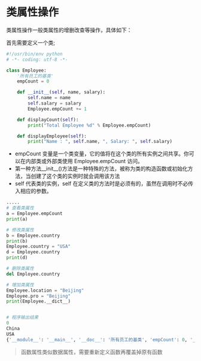 # 类属性操作

类属性操作一般类属性的增删改查等操作，具体如下：

首先需要定义一个类;

```python
#!/usr/bin/env python
# -*- coding: utf-8 -*-

class Employee:
    '所有员工的基类'
    empCount = 0

    def __init__(self, name, salary):
        self.name = name
        self.salary = salary
        Employee.empCount += 1

    def displayCount(self):
        print("Total Employee %d" % Employee.empCount)

    def displayEmployee(self):
        print("Name : ", self.name, ", Salary: ", self.salary) 
```

- empCount 变量是一个类变量，它的值将在这个类的所有实例之间共享。你可以在内部类或外部类使用 Employee.empCount 访问。
- 第一种方法__init__()方法是一种特殊的方法，被称为类的构造函数或初始化方法，当创建了这个类的实例时就会调用该方法
- self 代表类的实例，self 在定义类的方法时是必须有的，虽然在调用时不必传入相应的参数。

```python
.....
# 查看类属性
a = Employee.empCount
print(a)

# 修改类属性
b = Employee.country
print(b)
Employee.country = "USA"
d = Employee.country
print(d)

# 删除类属性
del Employee.country

# 增加类属性
Employee.location = "Beijing"
Employee.pro = "Beijing"
print(Employee.__dict__)


# 程序输出结果
0
China
USA
{'__module__': '__main__', '__doc__': '所有员工的基类', 'empCount': 0, '__init__': <function Employee.__init__ at 0x01518ED0>, 'displayCount': <function Employee.displayCount at 0x01518F18>, 'displayEmployee': <function Employee.displayEmployee at 0x01518F60>, '__dict__': <attribute '__dict__' of 'Employee' objects>, '__weakref__': <attribute '__weakref__' of 'Employee' objects>, 'location': 'Beijing', 'pro': 'Beijing'}
```

> 函数属性类似数据属性，需要重新定义函数再覆盖掉原有函数





